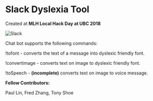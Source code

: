 Slack Dyslexia Tool
=================

Created at **MLH Local Hack Day at UBC 2018**

![Slack](https://static.brandfolder.com/slack/logo/slack-primary-logo.png)

Chat bot supports the following commands:
  
  !tofont - converts the text of a message into dyslexic friendly font.
 
  !convertimage - converts text on image to dyslexic friendly font.
  
  !toSpeech - **(incomplete)** converts text on image to voice message.
  
  **Fellow Contributors:**
  
  Paul Lin,
  Fred Zhang,
  Tony Shoe
